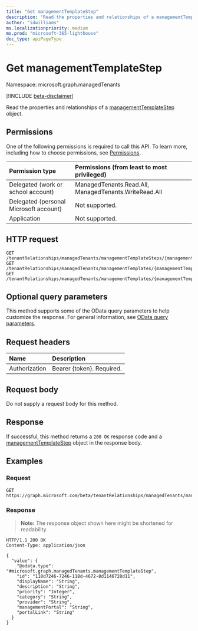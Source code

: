 ```yaml
---
title: "Get managementTemplateStep"
description: "Read the properties and relationships of a managementTemplateStep object."
author: "idwilliams"
ms.localizationpriority: medium
ms.prod: "microsoft-365-lighthouse"
doc_type: apiPageType
---
```


# Get managementTemplateStep
Namespace: microsoft.graph.managedTenants

[!INCLUDE [beta-disclaimer](../../includes/beta-disclaimer.md)]

Read the properties and relationships of a [managementTemplateStep](../resources/managedtenants-managementtemplatestep.md) object.

## Permissions
One of the following permissions is required to call this API. To learn more, including how to choose permissions, see [Permissions](/graph/permissions-reference).

|Permission type|Permissions (from least to most privileged)|
|:---|:---|
|Delegated (work or school account)|ManagedTenants.Read.All, ManagedTenants.WriteRead.All|
|Delegated (personal Microsoft account)|Not supported.|
|Application|Not supported.|

## HTTP request

<!-- {
  "blockType": "ignored"
}
-->
``` http
GET /tenantRelationships/managedTenants/managementTemplateSteps/{managementTemplateStepId}
GET /tenantRelationships/managedTenants/managementTemplates/{managementTemplateId}/managementTemplateSteps/{managementTemplateStepId}
GET /tenantRelationships/managedTenants/managementTemplates/{managementTemplateId}/managementTemplateSteps/{managementTemplateStepId}/stepVersions/{managementTemplateStepVersionId}/templateStep
```

## Optional query parameters
This method supports some of the OData query parameters to help customize the response. For general information, see [OData query parameters](/graph/query-parameters).

## Request headers
|Name|Description|
|:---|:---|
|Authorization|Bearer {token}. Required.|

## Request body
Do not supply a request body for this method.

## Response

If successful, this method returns a `200 OK` response code and a [managementTemplateStep](../resources/managedtenants-managementtemplatestep.md) object in the response body.

## Examples

### Request
<!-- {
  "blockType": "request",
  "name": "get_managementtemplatestep"
}
-->
``` http
GET https://graph.microsoft.com/beta/tenantRelationships/managedTenants/managementTemplateSteps/{managementTemplateStepId}
```


### Response
>**Note:** The response object shown here might be shortened for readability.
<!-- {
  "blockType": "response",
  "truncated": true,
  "@odata.type": "microsoft.graph.managedTenants.managementTemplateStep"
}
-->
``` http
HTTP/1.1 200 OK
Content-Type: application/json

{
  "value": {
    "@odata.type": "#microsoft.graph.managedTenants.managementTemplateStep",
    "id": "118d7246-7246-118d-4672-8d1146728d11",
    "displayName": "String",
    "description": "String",
    "priority": "Integer",
    "category": "String",
    "provider": "String",
    "managementPortal": "String",
    "portalLink": "String"
  }
}
```

